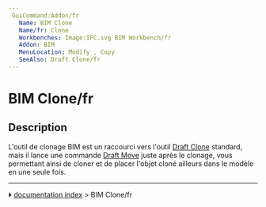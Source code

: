 ```yaml
---
 GuiCommand:Addon/fr
   Name: BIM Clone
   Name/fr: Clone
   Workbenches: Image:IFC.svg BIM Workbench/fr
   Addon: BIM
   MenuLocation: Modify , Copy
   SeeAlso: Draft Clone/fr
---
```


# BIM Clone/fr

## Description

L\'outil de clonage BIM est un raccourci vers l\'outil [Draft Clone](Draft_Clone/fr.md) standard, mais il lance une commande [Draft Move](Draft_Move/fr.md) juste après le clonage, vous permettant ainsi de cloner et de placer l\'objet cloné ailleurs dans le modèle en une seule fois.



---
⏵ [documentation index](../README.md) > BIM Clone/fr
